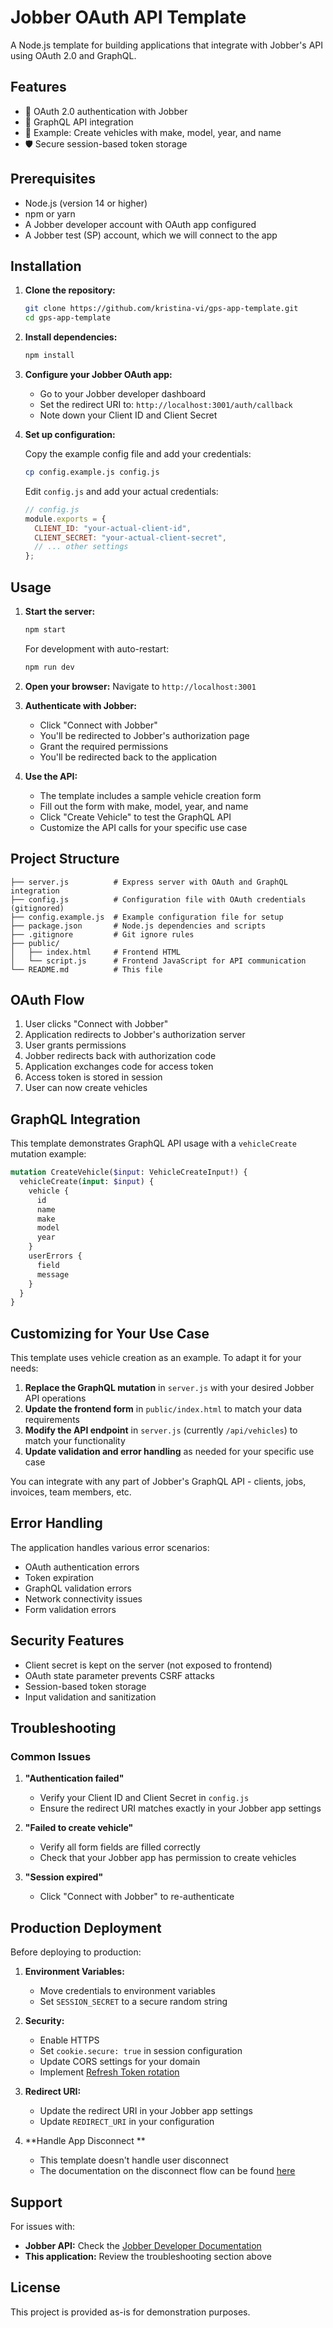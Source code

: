 # Jobber OAuth API Template

A Node.js template for building applications that integrate with Jobber's API using OAuth 2.0 and GraphQL.

## Features

- 🔐 OAuth 2.0 authentication with Jobber
- 🔌 GraphQL API integration
- 🚗 Example: Create vehicles with make, model, year, and name
- 🛡️ Secure session-based token storage

## Prerequisites

- Node.js (version 14 or higher)
- npm or yarn
- A Jobber developer account with OAuth app configured
- A Jobber test (SP) account, which we will connect to the app

## Installation

1. **Clone the repository:**

   ```bash
   git clone https://github.com/kristina-vi/gps-app-template.git
   cd gps-app-template
   ```

2. **Install dependencies:**

   ```bash
   npm install
   ```

3. **Configure your Jobber OAuth app:**

   - Go to your Jobber developer dashboard
   - Set the redirect URI to: `http://localhost:3001/auth/callback`
   - Note down your Client ID and Client Secret

4. **Set up configuration:**

   Copy the example config file and add your credentials:

   ```bash
   cp config.example.js config.js
   ```

   Edit `config.js` and add your actual credentials:

   ```javascript
   // config.js
   module.exports = {
     CLIENT_ID: "your-actual-client-id",
     CLIENT_SECRET: "your-actual-client-secret",
     // ... other settings
   };
   ```

## Usage

1. **Start the server:**

   ```bash
   npm start
   ```

   For development with auto-restart:

   ```bash
   npm run dev
   ```

2. **Open your browser:**
   Navigate to `http://localhost:3001`

3. **Authenticate with Jobber:**

   - Click "Connect with Jobber"
   - You'll be redirected to Jobber's authorization page
   - Grant the required permissions
   - You'll be redirected back to the application

4. **Use the API:**
   - The template includes a sample vehicle creation form
   - Fill out the form with make, model, year, and name
   - Click "Create Vehicle" to test the GraphQL API
   - Customize the API calls for your specific use case

## Project Structure

```
├── server.js          # Express server with OAuth and GraphQL integration
├── config.js          # Configuration file with OAuth credentials (gitignored)
├── config.example.js  # Example configuration file for setup
├── package.json       # Node.js dependencies and scripts
├── .gitignore         # Git ignore rules
├── public/
│   ├── index.html     # Frontend HTML
│   └── script.js      # Frontend JavaScript for API communication
└── README.md          # This file
```

## OAuth Flow

1. User clicks "Connect with Jobber"
2. Application redirects to Jobber's authorization server
3. User grants permissions
4. Jobber redirects back with authorization code
5. Application exchanges code for access token
6. Access token is stored in session
7. User can now create vehicles

## GraphQL Integration

This template demonstrates GraphQL API usage with a `vehicleCreate` mutation example:

```graphql
mutation CreateVehicle($input: VehicleCreateInput!) {
  vehicleCreate(input: $input) {
    vehicle {
      id
      name
      make
      model
      year
    }
    userErrors {
      field
      message
    }
  }
}
```

## Customizing for Your Use Case

This template uses vehicle creation as an example. To adapt it for your needs:

1. **Replace the GraphQL mutation** in `server.js` with your desired Jobber API operations
2. **Update the frontend form** in `public/index.html` to match your data requirements
3. **Modify the API endpoint** in `server.js` (currently `/api/vehicles`) to match your functionality
4. **Update validation and error handling** as needed for your specific use case

You can integrate with any part of Jobber's GraphQL API - clients, jobs, invoices, team members, etc.

## Error Handling

The application handles various error scenarios:

- OAuth authentication errors
- Token expiration
- GraphQL validation errors
- Network connectivity issues
- Form validation errors

## Security Features

- Client secret is kept on the server (not exposed to frontend)
- OAuth state parameter prevents CSRF attacks
- Session-based token storage
- Input validation and sanitization

## Troubleshooting

### Common Issues

1. **"Authentication failed"**

   - Verify your Client ID and Client Secret in `config.js`
   - Ensure the redirect URI matches exactly in your Jobber app settings

2. **"Failed to create vehicle"**

   - Verify all form fields are filled correctly
   - Check that your Jobber app has permission to create vehicles

3. **"Session expired"**
   - Click "Connect with Jobber" to re-authenticate

## Production Deployment

Before deploying to production:

1. **Environment Variables:**

   - Move credentials to environment variables
   - Set `SESSION_SECRET` to a secure random string

2. **Security:**

   - Enable HTTPS
   - Set `cookie.secure: true` in session configuration
   - Update CORS settings for your domain
   - Implement [Refresh Token rotation](https://developer.getjobber.com/docs/building_your_app/app_authorization/#refresh-token-flow)

3. **Redirect URI:**
   - Update the redirect URI in your Jobber app settings
   - Update `REDIRECT_URI` in your configuration
  
4. **Handle App Disconnect **
   - This template doesn't handle user disconnect
   - The documentation on the disconnect flow can be found [here](https://developer.getjobber.com/docs/building_your_app/app_authorization/#handling-app-disconnects)

## Support

For issues with:

- **Jobber API:** Check the [Jobber Developer Documentation](https://developer.getjobber.com/docs)
- **This application:** Review the troubleshooting section above

## License

This project is provided as-is for demonstration purposes.
